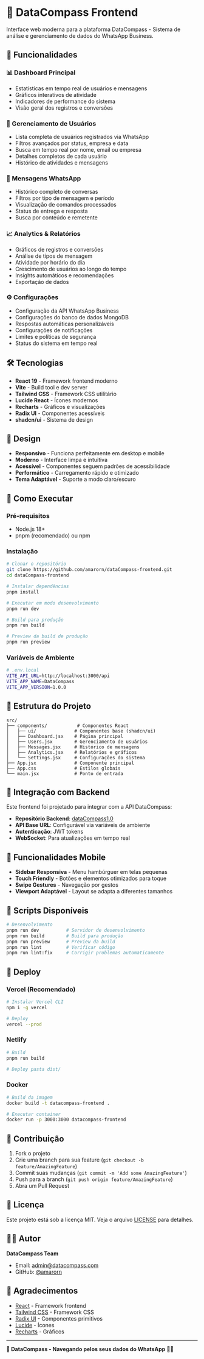 # 🧭 DataCompass Frontend

Interface web moderna para a plataforma DataCompass - Sistema de análise e gerenciamento de dados do WhatsApp Business.

## 🚀 Funcionalidades

### 📊 Dashboard Principal
- Estatísticas em tempo real de usuários e mensagens
- Gráficos interativos de atividade
- Indicadores de performance do sistema
- Visão geral dos registros e conversões

### 👥 Gerenciamento de Usuários
- Lista completa de usuários registrados via WhatsApp
- Filtros avançados por status, empresa e data
- Busca em tempo real por nome, email ou empresa
- Detalhes completos de cada usuário
- Histórico de atividades e mensagens

### 💬 Mensagens WhatsApp
- Histórico completo de conversas
- Filtros por tipo de mensagem e período
- Visualização de comandos processados
- Status de entrega e resposta
- Busca por conteúdo e remetente

### 📈 Analytics & Relatórios
- Gráficos de registros e conversões
- Análise de tipos de mensagem
- Atividade por horário do dia
- Crescimento de usuários ao longo do tempo
- Insights automáticos e recomendações
- Exportação de dados

### ⚙️ Configurações
- Configuração da API WhatsApp Business
- Configurações do banco de dados MongoDB
- Respostas automáticas personalizáveis
- Configurações de notificações
- Limites e políticas de segurança
- Status do sistema em tempo real

## 🛠️ Tecnologias

- **React 19** - Framework frontend moderno
- **Vite** - Build tool e dev server
- **Tailwind CSS** - Framework CSS utilitário
- **Lucide React** - Ícones modernos
- **Recharts** - Gráficos e visualizações
- **Radix UI** - Componentes acessíveis
- **shadcn/ui** - Sistema de design

## 🎨 Design

- **Responsivo** - Funciona perfeitamente em desktop e mobile
- **Moderno** - Interface limpa e intuitiva
- **Acessível** - Componentes seguem padrões de acessibilidade
- **Performático** - Carregamento rápido e otimizado
- **Tema Adaptável** - Suporte a modo claro/escuro

## 🚀 Como Executar

### Pré-requisitos
- Node.js 18+ 
- pnpm (recomendado) ou npm

### Instalação
```bash
# Clonar o repositório
git clone https://github.com/amarorn/dataCompass-frontend.git
cd dataCompass-frontend

# Instalar dependências
pnpm install

# Executar em modo desenvolvimento
pnpm run dev

# Build para produção
pnpm run build

# Preview da build de produção
pnpm run preview
```

### Variáveis de Ambiente
```bash
# .env.local
VITE_API_URL=http://localhost:3000/api
VITE_APP_NAME=DataCompass
VITE_APP_VERSION=1.0.0
```

## 📁 Estrutura do Projeto

```
src/
├── components/           # Componentes React
│   ├── ui/              # Componentes base (shadcn/ui)
│   ├── Dashboard.jsx    # Página principal
│   ├── Users.jsx        # Gerenciamento de usuários
│   ├── Messages.jsx     # Histórico de mensagens
│   ├── Analytics.jsx    # Relatórios e gráficos
│   └── Settings.jsx     # Configurações do sistema
├── App.jsx              # Componente principal
├── App.css              # Estilos globais
└── main.jsx             # Ponto de entrada
```

## 🔗 Integração com Backend

Este frontend foi projetado para integrar com a API DataCompass:
- **Repositório Backend**: [dataCompass1.0](https://github.com/amarorn/dataCompass1.0.git)
- **API Base URL**: Configurável via variáveis de ambiente
- **Autenticação**: JWT tokens
- **WebSocket**: Para atualizações em tempo real

## 📱 Funcionalidades Mobile

- **Sidebar Responsiva** - Menu hambúrguer em telas pequenas
- **Touch Friendly** - Botões e elementos otimizados para toque
- **Swipe Gestures** - Navegação por gestos
- **Viewport Adaptável** - Layout se adapta a diferentes tamanhos

## 🔧 Scripts Disponíveis

```bash
# Desenvolvimento
pnpm run dev          # Servidor de desenvolvimento
pnpm run build        # Build para produção
pnpm run preview      # Preview da build
pnpm run lint         # Verificar código
pnpm run lint:fix     # Corrigir problemas automaticamente
```

## 🚀 Deploy

### Vercel (Recomendado)
```bash
# Instalar Vercel CLI
npm i -g vercel

# Deploy
vercel --prod
```

### Netlify
```bash
# Build
pnpm run build

# Deploy pasta dist/
```

### Docker
```bash
# Build da imagem
docker build -t datacompass-frontend .

# Executar container
docker run -p 3000:3000 datacompass-frontend
```

## 🤝 Contribuição

1. Fork o projeto
2. Crie uma branch para sua feature (`git checkout -b feature/AmazingFeature`)
3. Commit suas mudanças (`git commit -m 'Add some AmazingFeature'`)
4. Push para a branch (`git push origin feature/AmazingFeature`)
5. Abra um Pull Request

## 📄 Licença

Este projeto está sob a licença MIT. Veja o arquivo [LICENSE](LICENSE) para detalhes.

## 👨‍💻 Autor

**DataCompass Team**
- Email: admin@datacompass.com
- GitHub: [@amarorn](https://github.com/amarorn)

## 🙏 Agradecimentos

- [React](https://reactjs.org/) - Framework frontend
- [Tailwind CSS](https://tailwindcss.com/) - Framework CSS
- [Radix UI](https://www.radix-ui.com/) - Componentes primitivos
- [Lucide](https://lucide.dev/) - Ícones
- [Recharts](https://recharts.org/) - Gráficos

---

**🧭 DataCompass - Navegando pelos seus dados do WhatsApp** 📱✨

